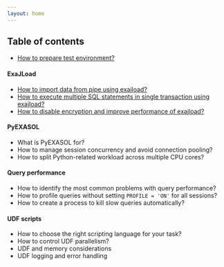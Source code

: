 ```yaml
---
layout: home
---
```


## Table of contents

* [How to prepare test environment?](/2019/05/25/test-environment.html)

#### ExaJLoad

* [How to import data from pipe using exajload?](/2019/05/31/exajload-pipe.html)
* [How to execute multiple SQL statements in single transaction using exajload?](/2019/06/01/exajload-autocommit.html)
* [How to disable encryption and improve performance of exajload?](/2019/07/18/exajload-encryption.html)

#### PyEXASOL

* <span tooltip="Coming soon!">What is PyEXASOL for?</span>
* <span tooltip="Coming soon!">How to manage session concurrency and avoid connection pooling?</span>
* <span tooltip="Coming soon!">How to split Python-related workload across multiple CPU cores?</span>

#### Query performance

* <span tooltip="Coming soon!">How to identify the most common problems with query performance?</span>
* <span tooltip="Coming soon!"> How to profile queries without setting `PROFILE = 'ON'` for all sessions?</span>
* <span tooltip="Coming soon!">How to create a process to kill slow queries automatically?</span>

#### UDF scripts

* <span tooltip="Coming soon!">How to choose the right scripting language for your task?</span>
* <span tooltip="Coming soon!">How to control UDF parallelism?</span>
* <span tooltip="Coming soon!">UDF and memory considerations</span>
* <span tooltip="Coming soon!">UDF logging and error handling</span>
